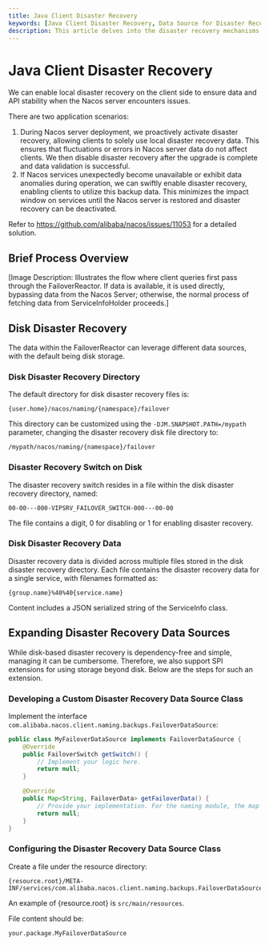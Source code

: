 ```yaml
---
title: Java Client Disaster Recovery
keywords: [Java Client Disaster Recovery, Data Source for Disaster Recovery, Disk Disaster Recovery, SPI Extension, Nacos Server Issues]
description: This article delves into the disaster recovery mechanisms for Java clients, explaining how to maintain client stability when facing Nacos server issues by启用 local disaster recovery and leveraging cached data. It elaborates on two usage scenarios, the disaster recovery process, specifics of disk disaster recovery implementation, and the method for customizing and extending disaster recovery data sources.
---
```


# Java Client Disaster Recovery

We can enable local disaster recovery on the client side to ensure data and API stability when the Nacos server encounters issues.

There are two application scenarios:

1. During Nacos server deployment, we proactively activate disaster recovery, allowing clients to solely use local disaster recovery data. This ensures that fluctuations or errors in Nacos server data do not affect clients. We then disable disaster recovery after the upgrade is complete and data validation is successful.
2. If Nacos services unexpectedly become unavailable or exhibit data anomalies during operation, we can swiftly enable disaster recovery, enabling clients to utilize this backup data. This minimizes the impact window on services until the Nacos server is restored and disaster recovery can be deactivated.

Refer to https://github.com/alibaba/nacos/issues/11053 for a detailed solution.

## Brief Process Overview

[Image Description: Illustrates the flow where client queries first pass through the FailoverReactor. If data is available, it is used directly, bypassing data from the Nacos Server; otherwise, the normal process of fetching data from ServiceInfoHolder proceeds.]

## Disk Disaster Recovery

The data within the FailoverReactor can leverage different data sources, with the default being disk storage.

### Disk Disaster Recovery Directory

The default directory for disk disaster recovery files is:

```
{user.home}/nacos/naming/{namespace}/failover
```

This directory can be customized using the `-DJM.SNAPSHOT.PATH=/mypath` parameter, changing the disaster recovery disk file directory to:

```
/mypath/nacos/naming/{namespace}/failover
```

### Disaster Recovery Switch on Disk

The disaster recovery switch resides in a file within the disk disaster recovery directory, named:

```
00-00---000-VIPSRV_FAILOVER_SWITCH-000---00-00
```

The file contains a digit, 0 for disabling or 1 for enabling disaster recovery.

### Disk Disaster Recovery Data

Disaster recovery data is divided across multiple files stored in the disk disaster recovery directory. Each file contains the disaster recovery data for a single service, with filenames formatted as:

```
{group.name}%40%40{service.name}
```

Content includes a JSON serialized string of the ServiceInfo class.

## Expanding Disaster Recovery Data Sources

While disk-based disaster recovery is dependency-free and simple, managing it can be cumbersome. Therefore, we also support SPI extensions for using storage beyond disk. Below are the steps for such an extension.

### Developing a Custom Disaster Recovery Data Source Class

Implement the interface `com.alibaba.nacos.client.naming.backups.FailoverDataSource`:

```java
public class MyFailoverDataSource implements FailoverDataSource {
    @Override
    public FailoverSwitch getSwitch() {
        // Implement your logic here.
        return null;
    }

    @Override
    public Map<String, FailoverData> getFailoverData() {
        // Provide your implementation. For the naming module, the map should associate service names with ServiceInfo instances.
        return null;
    }
}
```

### Configuring the Disaster Recovery Data Source Class

Create a file under the resource directory:

```
{resource.root}/META-INF/services/com.alibaba.nacos.client.naming.backups.FailoverDataSource
```

An example of {resource.root} is `src/main/resources`.

File content should be:

```
your.package.MyFailoverDataSource
```